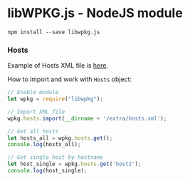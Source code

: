 # libWPKG.js - NodeJS module

    npm install --save libwpkg.js

### Hosts

Example of Hosts XML file is [here](extra/hosts.xml).

How to import and work with `Hosts` object:

```js
// Enable module
let wpkg = require("libwpkg");

// Import XML file
wpkg.hosts.import(__dirname + '/extra/hosts.xml');

// Get all hosts
let hosts_all = wpkg.hosts.get();
console.log(hosts_all);

// Get single host by hostname
let host_single = wpkg.hosts.get('host2');
console.log(host_single);
```
